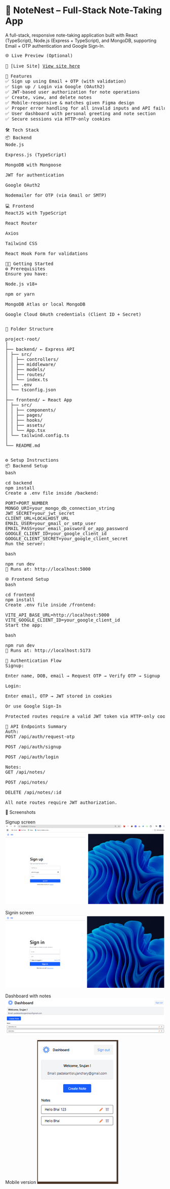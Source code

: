 <h1>📝 NoteNest – Full-Stack Note-Taking App</h1>
<p>A full-stack, responsive note-taking application built with React (TypeScript), Node.js (Express + TypeScript), and MongoDB, supporting Email + OTP authentication and Google Sign-In.</p>

<pre>
🌐 Live Preview (Optional)

🔗 [Live Site] <a href="https://note-taking-pearl.vercel.app/login">View site here</a>

🚀 Features
✅ Sign up using Email + OTP (with validation)
✅ Sign up / Login via Google (OAuth2)
✅ JWT-based user authorization for note operations
✅ Create, view, and delete notes
✅ Mobile-responsive & matches given Figma design
✅ Proper error handling for all invalid inputs and API failures
✅ User dashboard with personal greeting and note section
✅ Secure sessions via HTTP-only cookies

🛠️ Tech Stack
📦 Backend
Node.js

Express.js (TypeScript)

MongoDB with Mongoose

JWT for authentication

Google OAuth2

Nodemailer for OTP (via Gmail or SMTP)

💻 Frontend
ReactJS with TypeScript

React Router

Axios

Tailwind CSS

React Hook Form for validations

🧑‍💻 Getting Started
⚙️ Prerequisites
Ensure you have:

Node.js v18+

npm or yarn

MongoDB Atlas or local MongoDB

Google Cloud OAuth credentials (Client ID + Secret)

</pre>
<pre>
📁 Folder Structure

project-root/
│
├── backend/ ← Express API
│ ├── src/
│ │ ├── controllers/
│ │ ├── middleware/
│ │ ├── models/
│ │ ├── routes/
│ │ └── index.ts
│ ├── .env
│ └── tsconfig.json
│
├── frontend/ ← React App
│ ├── src/
│ │ ├── components/
│ │ ├── pages/
│ │ ├── hooks/
│ │ ├── assets/
│ │ └── App.tsx
│ └── tailwind.config.ts
│
└── README.md

</pre>
<pre>
⚙️ Setup Instructions
📦 Backend Setup
bash

cd backend
npm install
Create a .env file inside /backend:

PORT=PORT_NUMBER
MONGO_URI=your_mongo_db_connection_string
JWT_SECRET=your_jwt_secret
CLIENT_URL=LOCALHOST_URL
EMAIL_USER=your_gmail_or_smtp_user
EMAIL_PASS=your_email_password_or_app_password
GOOGLE_CLIENT_ID=your_google_client_id
GOOGLE_CLIENT_SECRET=your_google_client_secret
Run the server:

bash

npm run dev
📎 Runs at: http://localhost:5000

🌐 Frontend Setup
bash

cd frontend
npm install
Create .env file inside /frontend:

VITE_API_BASE_URL=http://localhost:5000
VITE_GOOGLE_CLIENT_ID=your_google_client_id
Start the app:

bash

npm run dev
📎 Runs at: http://localhost:5173

🔐 Authentication Flow
Signup:

Enter name, DOB, email → Request OTP → Verify OTP → Signup

Login:

Enter email, OTP → JWT stored in cookies

Or use Google Sign-In

Protected routes require a valid JWT token via HTTP-only cookies.

🧪 API Endpoints Summary
Auth:
POST /api/auth/request-otp

POST /api/auth/signup

POST /api/auth/login

Notes:
GET /api/notes/

POST /api/notes/

DELETE /api/notes/:id

All note routes require JWT authorization.
</pre>

📸 Screenshots

Signup screen
![alt text](image.png)

Signin screen
![alt text](image-1.png)

Dashboard with notes
![alt text](image-2.png)

Mobile version
![alt text](image-3.png)
